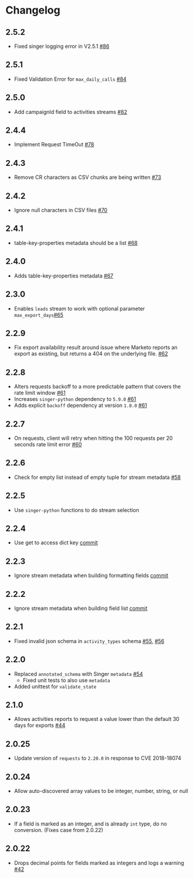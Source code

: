 # Changelog

## 2.5.2
  * Fixed singer logging error in V2.5.1 [#86](https://github.com/singer-io/tap-marketo/pull/86)

## 2.5.1
  * Fixed Validation Error for `max_daily_calls` [#84](https://github.com/singer-io/tap-marketo/pull/84)

## 2.5.0
  * Add campaignId field to activities streams [#82](https://github.com/singer-io/tap-marketo/pull/82)

## 2.4.4
  * Implement Request TimeOut [#78](https://github.com/singer-io/tap-marketo/pull/78)

## 2.4.3
  * Remove CR characters as CSV chunks are being written [#73](https://github.com/singer-io/tap-marketo/pull/73)

## 2.4.2
  * Ignore null characters in CSV files [#70](https://github.com/singer-io/tap-marketo/pull/70)

## 2.4.1
  * table-key-properties metadata should be a list [#68](https://github.com/singer-io/tap-marketo/pull/68)

## 2.4.0
  * Adds table-key-properties metadata [#67](https://github.com/singer-io/tap-marketo/pull/67)

## 2.3.0
  * Enables `leads` stream to work with optional parameter `max_export_days`[#65](https://github.com/singer-io/tap-marketo/pull/65)

## 2.2.9
  * Fix export availability result around issue where Marketo reports an export as existing, but returns a 404 on the underlying file. [#62](https://github.com/singer-io/tap-marketo/pull/62)

## 2.2.8
  * Alters requests backoff to a more predictable pattern that covers the rate limit window [#61](https://github.com/singer-io/tap-marketo/pull/61)
  * Increases `singer-python` dependency to `5.9.0` [#61](https://github.com/singer-io/tap-marketo/pull/61)
  * Adds explicit `backoff` dependency at version `1.8.0` [#61](https://github.com/singer-io/tap-marketo/pull/61)

## 2.2.7
  * On requests, client will retry when hitting the 100 requests per 20 seconds rate limit error [#60](https://github.com/singer-io/tap-marketo/pull/60)

## 2.2.6
  * Check for empty list instead of empty tuple for stream metadata [#58](https://github.com/singer-io/tap-marketo/pull/58)

## 2.2.5
  * Use `singer-python` functions to do stream selection

## 2.2.4
  * Use get to access dict key [commit](https://github.com/singer-io/tap-marketo/commit/2f6cb5ea278077bbf4fd73efa79faf0e0aa87cb1)
## 2.2.3
  * Ignore stream metadata when building formatting fields [commit](https://github.com/singer-io/tap-marketo/commit/afad72a975a0df8834a1a647cef4271e1845a874)

## 2.2.2
  * Ignore stream metadata when building field list [commit](https://github.com/singer-io/tap-marketo/commit/76fecfdd6289b578a041434d5d7929bb73098f36)

## 2.2.1
  * Fixed invalid json schema in `activity_types` schema [#55](https://github.com/singer-io/tap-marketo/pull/55), [#56](https://github.com/singer-io/tap-marketo/pull/56)

## 2.2.0
  * Replaced `annotated_schema` with Singer `metadata` [#54](https://github.com/singer-io/tap-marketo/pull/54)
    * Fixed unit tests to also use `metadata`
  * Added unittest for `validate_state`

## 2.1.0
  * Allows activities reports to request a value lower than the default 30 days for exports [#44](https://github.com/singer-io/tap-marketo/pull/44)

## 2.0.25
  * Update version of `requests` to `2.20.0` in response to CVE 2018-18074

## 2.0.24
  * Allow auto-discovered array values to be integer, number, string, or null

## 2.0.23
  * If a field is marked as an integer, and is already `int` type, do no conversion. (Fixes case from 2.0.22)

## 2.0.22
  * Drops decimal points for fields marked as integers and logs a warning [#42](https://github.com/singer-io/tap-marketo/pull/42)
